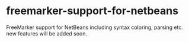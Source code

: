 # freemarker-support-for-netbeans
FreeMarker support for NetBeans including syntax coloring, parsing etc. new features will be added soon.
